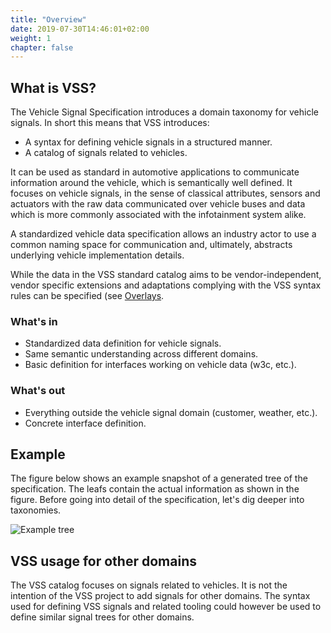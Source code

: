 ```yaml
---
title: "Overview"
date: 2019-07-30T14:46:01+02:00
weight: 1
chapter: false
---
```


## What is VSS?
The Vehicle Signal Specification introduces a domain taxonomy for vehicle signals.
In short this means that VSS introduces:

* A syntax for defining vehicle signals in a structured manner.
* A catalog of signals related to vehicles.

It can be used as standard in automotive applications to communicate information
around the vehicle, which is semantically well defined. It focuses on vehicle
signals, in the sense of classical attributes, sensors and actuators with the raw data
communicated over vehicle buses and data which is more commonly associated with
the infotainment system alike.

A standardized vehicle data specification allows an industry actor to use a
common naming space for communication and, ultimately, abstracts underlying
vehicle implementation details.

While the data in the VSS standard catalog aims to be vendor-independent,
vendor specific extensions and adaptations complying with the VSS syntax rules can be specified
(see [Overlays](../rule_set/overlay.md).

### What's in
* Standardized data definition for vehicle signals.
* Same semantic understanding across different domains.
* Basic definition for interfaces working on vehicle data (w3c, etc.).

### What's out
* Everything outside the vehicle signal domain (customer, weather, etc.).
* Concrete interface definition.

## Example
The figure below shows an example snapshot of a generated tree of the
specification. The leafs contain the actual information as shown in the figure.
Before going into detail of the specification, let's dig deeper into taxonomies.

![Example tree](/vehicle_signal_specification/images/tree.png?classes=shadow&width=60pc)

## VSS usage for other domains

The VSS catalog focuses on signals related to vehicles.
It is not the intention of the VSS project to add signals for other domains.
The syntax used for defining VSS signals and related tooling could however be used to define similar signal trees
for other domains.
